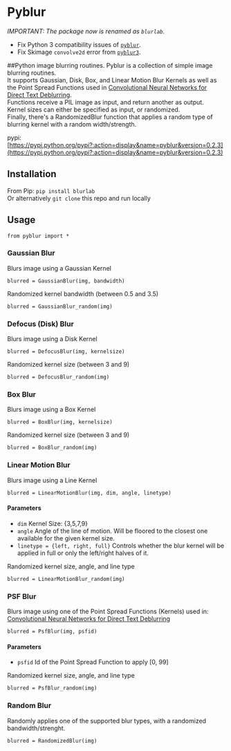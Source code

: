 # Pyblur

*IMPORTANT: The package now is renamed as `blurlab`.*

- Fix Python 3 compatibility issues of [`pyblur`](https://github.com/lospooky/pyblur).
- Fix Skimage `convolve2d` error from [`pyblur3`](https://github.com/desmoteo/pyblur3).

##Python image blurring routines.
Pyblur is a collection of simple image blurring routines.<br>
It supports Gaussian, Disk, Box, and Linear Motion Blur Kernels as well as the Point Spread Functions
used in [Convolutional Neural Networks for Direct Text Deblurring](http://www.fit.vutbr.cz/~ihradis/CNN-Deblur/).<br>
Functions receive a PIL image as input, and return another as output.<br>
Kernel sizes can either be specified as input, or randomized.<br>
Finally, there's a RandomizedBlur function that applies a random type of blurring kernel with a random width/strength.

pypi: [https://pypi.python.org/pypi?:action=display&name=pyblur&version=0.2.3](https://pypi.python.org/pypi?:action=display&name=pyblur&version=0.2.3)



## Installation
From Pip: `pip install blurlab`<br>
Or alternatively `git clone` this repo and run locally

## Usage
    from pyblur import *

### Gaussian Blur
Blurs image using a Gaussian Kernel
    
    blurred = GaussianBlur(img, bandwidth)

Randomized kernel bandwidth (between 0.5 and 3.5)

    blurred = GaussianBlur_random(img)

### Defocus (Disk) Blur
Blurs image using a Disk Kernel

	blurred = DefocusBlur(img, kernelsize)

Randomized kernel size (between 3 and 9)

	blurred = DefocusBlur_random(img)


### Box Blur
Blurs image using a Box Kernel

	blurred = BoxBlur(img, kernelsize)

Randomized kernel size (between 3 and 9)

	blurred = BoxBlur_random(img)


### Linear Motion Blur
Blurs image using a Line Kernel

	blurred = LinearMotionBlur(img, dim, angle, linetype)

#### Parameters
* `dim` Kernel Size: {3,5,7,9} <br>
* `angle` Angle of the line of motion. Will be floored to the closest one available for the given kernel size. <br>
* `linetype = {left, right, full}` Controls whether the blur kernel will be applied in full or only the left/right halves of it. <br>

Randomized kernel size, angle, and line type

	blurred = LinearMotionBlur_random(img)

### PSF Blur
Blurs image using one of the Point Spread Functions (Kernels) used in:<br>
[Convolutional Neural Networks for Direct Text Deblurring](http://www.fit.vutbr.cz/~ihradis/CNN-Deblur/)

	blurred = PsfBlur(img, psfid)

#### Parameters
* `psfid` Id of the Point Spread Function to apply [0, 99] <br>


Randomized kernel size, angle, and line type

	blurred = PsfBlur_random(img)


### Random Blur
Randomly applies one of the supported blur types, with a randomized bandwidth/strenght.

	blurred = RandomizedBlur(img)
